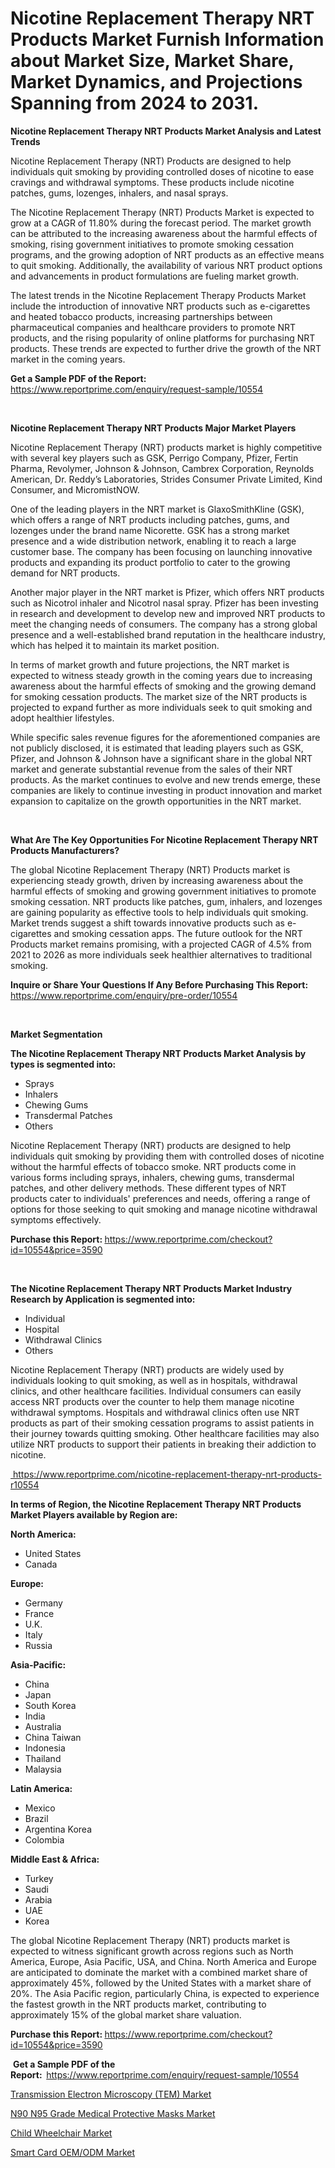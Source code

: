 <p><h1>Nicotine Replacement Therapy NRT Products Market Furnish Information about Market Size, Market Share, Market Dynamics, and Projections Spanning from 2024 to 2031.</h1></p><p><strong>Nicotine Replacement Therapy NRT Products Market Analysis and Latest Trends</strong></p>
<p><p>Nicotine Replacement Therapy (NRT) Products are designed to help individuals quit smoking by providing controlled doses of nicotine to ease cravings and withdrawal symptoms. These products include nicotine patches, gums, lozenges, inhalers, and nasal sprays.</p><p>The Nicotine Replacement Therapy (NRT) Products Market is expected to grow at a CAGR of 11.80% during the forecast period. The market growth can be attributed to the increasing awareness about the harmful effects of smoking, rising government initiatives to promote smoking cessation programs, and the growing adoption of NRT products as an effective means to quit smoking. Additionally, the availability of various NRT product options and advancements in product formulations are fueling market growth.</p><p>The latest trends in the Nicotine Replacement Therapy Products Market include the introduction of innovative NRT products such as e-cigarettes and heated tobacco products, increasing partnerships between pharmaceutical companies and healthcare providers to promote NRT products, and the rising popularity of online platforms for purchasing NRT products. These trends are expected to further drive the growth of the NRT market in the coming years.</p></p>
<p><strong>Get a Sample PDF of the Report:&nbsp;</strong> <a href="https://www.reportprime.com/enquiry/request-sample/10554">https://www.reportprime.com/enquiry/request-sample/10554</a></p>
<p>&nbsp;</p>
<p><strong>Nicotine Replacement Therapy NRT Products Major Market Players</strong></p>
<p><p>Nicotine Replacement Therapy (NRT) products market is highly competitive with several key players such as GSK, Perrigo Company, Pfizer, Fertin Pharma, Revolymer, Johnson & Johnson, Cambrex Corporation, Reynolds American, Dr. Reddy’s Laboratories, Strides Consumer Private Limited, Kind Consumer, and MicromistNOW.</p><p>One of the leading players in the NRT market is GlaxoSmithKline (GSK), which offers a range of NRT products including patches, gums, and lozenges under the brand name Nicorette. GSK has a strong market presence and a wide distribution network, enabling it to reach a large customer base. The company has been focusing on launching innovative products and expanding its product portfolio to cater to the growing demand for NRT products.</p><p>Another major player in the NRT market is Pfizer, which offers NRT products such as Nicotrol inhaler and Nicotrol nasal spray. Pfizer has been investing in research and development to develop new and improved NRT products to meet the changing needs of consumers. The company has a strong global presence and a well-established brand reputation in the healthcare industry, which has helped it to maintain its market position.</p><p>In terms of market growth and future projections, the NRT market is expected to witness steady growth in the coming years due to increasing awareness about the harmful effects of smoking and the growing demand for smoking cessation products. The market size of the NRT products is projected to expand further as more individuals seek to quit smoking and adopt healthier lifestyles.</p><p>While specific sales revenue figures for the aforementioned companies are not publicly disclosed, it is estimated that leading players such as GSK, Pfizer, and Johnson & Johnson have a significant share in the global NRT market and generate substantial revenue from the sales of their NRT products. As the market continues to evolve and new trends emerge, these companies are likely to continue investing in product innovation and market expansion to capitalize on the growth opportunities in the NRT market.</p></p>
<p>&nbsp;</p>
<p><strong>What Are The Key Opportunities For Nicotine Replacement Therapy NRT Products Manufacturers?</strong></p>
<p><p>The global Nicotine Replacement Therapy (NRT) Products market is experiencing steady growth, driven by increasing awareness about the harmful effects of smoking and growing government initiatives to promote smoking cessation. NRT products like patches, gum, inhalers, and lozenges are gaining popularity as effective tools to help individuals quit smoking. Market trends suggest a shift towards innovative products such as e-cigarettes and smoking cessation apps. The future outlook for the NRT Products market remains promising, with a projected CAGR of 4.5% from 2021 to 2026 as more individuals seek healthier alternatives to traditional smoking.</p></p>
<p><strong>Inquire or Share Your Questions If Any Before Purchasing This Report:</strong> <a href="https://www.reportprime.com/enquiry/pre-order/10554">https://www.reportprime.com/enquiry/pre-order/10554</a></p>
<p>&nbsp;</p>
<p><strong>Market Segmentation</strong></p>
<p><strong>The Nicotine Replacement Therapy NRT Products Market Analysis by types is segmented into:</strong></p>
<p><ul><li>Sprays</li><li>Inhalers</li><li>Chewing Gums</li><li>Transdermal Patches</li><li>Others</li></ul></p>
<p><p>Nicotine Replacement Therapy (NRT) products are designed to help individuals quit smoking by providing them with controlled doses of nicotine without the harmful effects of tobacco smoke. NRT products come in various forms including sprays, inhalers, chewing gums, transdermal patches, and other delivery methods. These different types of NRT products cater to individuals' preferences and needs, offering a range of options for those seeking to quit smoking and manage nicotine withdrawal symptoms effectively.</p></p>
<p><strong>Purchase this Report:&nbsp;</strong><a href="https://www.reportprime.com/checkout?id=10554&price=3590">https://www.reportprime.com/checkout?id=10554&price=3590</a></p>
<p>&nbsp;</p>
<p><strong>The Nicotine Replacement Therapy NRT Products Market Industry Research by Application is segmented into:</strong></p>
<p><ul><li>Individual</li><li>Hospital</li><li>Withdrawal Clinics</li><li>Others</li></ul></p>
<p><p>Nicotine Replacement Therapy (NRT) products are widely used by individuals looking to quit smoking, as well as in hospitals, withdrawal clinics, and other healthcare facilities. Individual consumers can easily access NRT products over the counter to help them manage nicotine withdrawal symptoms. Hospitals and withdrawal clinics often use NRT products as part of their smoking cessation programs to assist patients in their journey towards quitting smoking. Other healthcare facilities may also utilize NRT products to support their patients in breaking their addiction to nicotine.</p></p>
<p><a href="https://www.reportprime.com/nicotine-replacement-therapy-nrt-products-r10554">&nbsp;https://www.reportprime.com/nicotine-replacement-therapy-nrt-products-r10554</a></p>
<p><strong>In terms of Region, the Nicotine Replacement Therapy NRT Products Market Players available by Region are:</strong></p>
<p>
    <p> <strong> North America: </strong>
        <ul>
            <li>United States</li>
            <li>Canada</li>
        </ul>
        </p> 
    <p> <strong> Europe: </strong>
        <ul>
            <li>Germany</li>
            <li>France</li>
            <li>U.K.</li>
            <li>Italy</li>
            <li>Russia</li>
        </ul>
        </p> 
    <p> <strong> Asia-Pacific: </strong>
        <ul>
            <li>China</li>
            <li>Japan</li>
            <li>South Korea</li>
            <li>India</li>
            <li>Australia</li>
            <li>China Taiwan</li>
            <li>Indonesia</li>
            <li>Thailand</li>
            <li>Malaysia</li>
        </ul>
        </p> 
    <p> <strong> Latin America: </strong>
        <ul>
            <li>Mexico</li>
            <li>Brazil</li>
            <li>Argentina Korea</li>
            <li>Colombia</li>
        </ul>
        </p> 
    <p> <strong> Middle East & Africa: </strong>
        <ul>
            <li>Turkey</li>
            <li>Saudi</li>
            <li>Arabia</li>
            <li>UAE</li>
            <li>Korea</li>
        </ul>
    </p>
    </p>
<p><p>The global Nicotine Replacement Therapy (NRT) products market is expected to witness significant growth across regions such as North America, Europe, Asia Pacific, USA, and China. North America and Europe are anticipated to dominate the market with a combined market share of approximately 45%, followed by the United States with a market share of 20%. The Asia Pacific region, particularly China, is expected to experience the fastest growth in the NRT products market, contributing to approximately 15% of the global market share valuation.</p></p>
<p><strong>Purchase this Report: </strong><a href="https://www.reportprime.com/checkout?id=10554&price=3590">https://www.reportprime.com/checkout?id=10554&price=3590</a></p>
<p>&nbsp;<strong>Get a Sample PDF of the Report:&nbsp;&nbsp;</strong><a href="https://www.reportprime.com/enquiry/request-sample/10554">https://www.reportprime.com/enquiry/request-sample/10554</a></p>
<p><strong></strong></p>
<p><p><a href="https://medium.com/@aureliarice/transmission-electron-microscopy-tem-market-size-share-analysis-growth-trends-forecasts-0f16b27030e6">Transmission Electron Microscopy (TEM) Market</a></p><p><a href="https://github.com/lbird53714/Market-Research-Report-List-5/blob/main/n90-n95-grade-medical-protective-masks-market.md">N90 N95 Grade Medical Protective Masks Market</a></p><p><a href="https://github.com/Krdamani25/Market-Research-Report-List-1/blob/main/child-wheelchair-market.md">Child Wheelchair Market</a></p><p><a href="https://medium.com/@alicemcglynn2022/smart-card-oem-odm-market-size-is-growing-at-cagr-of-9-6-e2b140248114">Smart Card OEM/ODM Market</a></p></p>